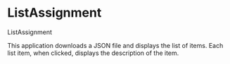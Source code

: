 # ListAssignment
ListAssignment

This application downloads a JSON file and displays the list of items.
Each list item, when clicked, displays the description of the item.
